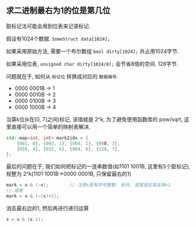## 求二进制最右为1的位是第几位

脏标记法可能会用到位表来记录标记.

假设有1024个数据. `SomeStruct data[1024];`

如果采用原始方法, 需要一个布尔数组 `bool dirty[1024];` 共占用1024字节.

如果采用位表, `unsigned char dirty[1024/8];` 会节省8倍的空间. 128字节.

问题就在于, 如何从 `标记位` 转换成对应的 `数据编号`.

- 0000 0001B -> 1
- 0000 0010B -> 2
- 0000 0100B -> 3
- 0000 1000B -> 4

当第k位(k在[0, 7]之间)标记, 该值就是 2^k, 为了避免使用函数库的 pow/sqrt, 这里直接可以用一个简单的映射表解决.

```c++
std::map<int, int> mark2idx = {
    {001, 0}, {002, 1}, {004, 2}, {008, 3},
    {016, 4}, {032, 5}, {064, 6}, {128, 7},
};
```

最后的问题在于, 我们如何把标记的一连串数值(如1101 1001B, 这里有5个脏标记), 规整为 2^k(1101 1001B->0000 0001B, 只保留最右的1)

```c++
mark = x & (-x);        // 注意x是有符号整数: 反码, 就是按位取反再+1
// 或者
mark = x & (~(x)+1);
```

消去最右边的1, 然后再进行递归运算

```c++
x = x & (x-1);
```
